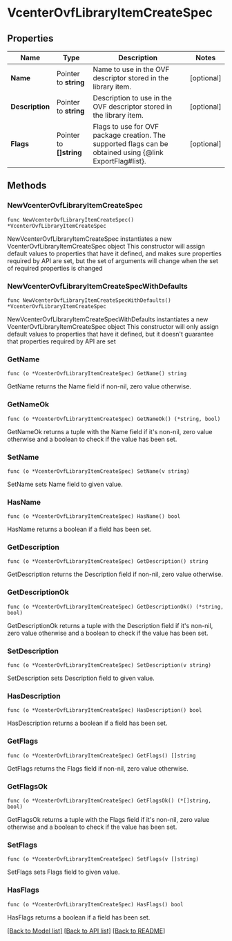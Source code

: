 # VcenterOvfLibraryItemCreateSpec

## Properties

Name | Type | Description | Notes
------------ | ------------- | ------------- | -------------
**Name** | Pointer to **string** | Name to use in the OVF descriptor stored in the library item. | [optional] 
**Description** | Pointer to **string** | Description to use in the OVF descriptor stored in the library item. | [optional] 
**Flags** | Pointer to **[]string** | Flags to use for OVF package creation. The supported flags can be obtained using {@link ExportFlag#list}. | [optional] 

## Methods

### NewVcenterOvfLibraryItemCreateSpec

`func NewVcenterOvfLibraryItemCreateSpec() *VcenterOvfLibraryItemCreateSpec`

NewVcenterOvfLibraryItemCreateSpec instantiates a new VcenterOvfLibraryItemCreateSpec object
This constructor will assign default values to properties that have it defined,
and makes sure properties required by API are set, but the set of arguments
will change when the set of required properties is changed

### NewVcenterOvfLibraryItemCreateSpecWithDefaults

`func NewVcenterOvfLibraryItemCreateSpecWithDefaults() *VcenterOvfLibraryItemCreateSpec`

NewVcenterOvfLibraryItemCreateSpecWithDefaults instantiates a new VcenterOvfLibraryItemCreateSpec object
This constructor will only assign default values to properties that have it defined,
but it doesn't guarantee that properties required by API are set

### GetName

`func (o *VcenterOvfLibraryItemCreateSpec) GetName() string`

GetName returns the Name field if non-nil, zero value otherwise.

### GetNameOk

`func (o *VcenterOvfLibraryItemCreateSpec) GetNameOk() (*string, bool)`

GetNameOk returns a tuple with the Name field if it's non-nil, zero value otherwise
and a boolean to check if the value has been set.

### SetName

`func (o *VcenterOvfLibraryItemCreateSpec) SetName(v string)`

SetName sets Name field to given value.

### HasName

`func (o *VcenterOvfLibraryItemCreateSpec) HasName() bool`

HasName returns a boolean if a field has been set.

### GetDescription

`func (o *VcenterOvfLibraryItemCreateSpec) GetDescription() string`

GetDescription returns the Description field if non-nil, zero value otherwise.

### GetDescriptionOk

`func (o *VcenterOvfLibraryItemCreateSpec) GetDescriptionOk() (*string, bool)`

GetDescriptionOk returns a tuple with the Description field if it's non-nil, zero value otherwise
and a boolean to check if the value has been set.

### SetDescription

`func (o *VcenterOvfLibraryItemCreateSpec) SetDescription(v string)`

SetDescription sets Description field to given value.

### HasDescription

`func (o *VcenterOvfLibraryItemCreateSpec) HasDescription() bool`

HasDescription returns a boolean if a field has been set.

### GetFlags

`func (o *VcenterOvfLibraryItemCreateSpec) GetFlags() []string`

GetFlags returns the Flags field if non-nil, zero value otherwise.

### GetFlagsOk

`func (o *VcenterOvfLibraryItemCreateSpec) GetFlagsOk() (*[]string, bool)`

GetFlagsOk returns a tuple with the Flags field if it's non-nil, zero value otherwise
and a boolean to check if the value has been set.

### SetFlags

`func (o *VcenterOvfLibraryItemCreateSpec) SetFlags(v []string)`

SetFlags sets Flags field to given value.

### HasFlags

`func (o *VcenterOvfLibraryItemCreateSpec) HasFlags() bool`

HasFlags returns a boolean if a field has been set.


[[Back to Model list]](../README.md#documentation-for-models) [[Back to API list]](../README.md#documentation-for-api-endpoints) [[Back to README]](../README.md)


